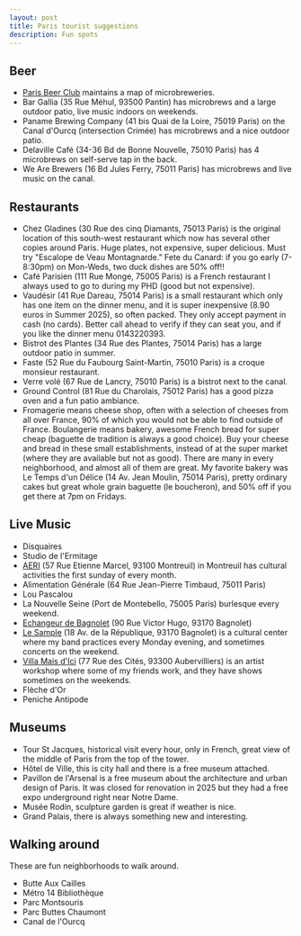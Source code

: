 ```yaml
---
layout: post
title: Paris tourist suggestions
description: Fun spots
---
```


## Beer

* [Paris Beer Club](https://www.parisbeerclub.fr/la-map) maintains a map of microbreweries.
* Bar Gallia (35 Rue Méhul, 93500 Pantin) has microbrews and a large outdoor patio, live music indoors on weekends.
* Paname Brewing Company (41 bis Quai de la Loire, 75019 Paris) on the Canal d'Ourcq (intersection Crimée) has microbrews and a nice outdoor patio.
* Delaville Café (34-36 Bd de Bonne Nouvelle, 75010 Paris) has 4 microbrews on self-serve tap in the back.
* We Are Brewers (16 Bd Jules Ferry, 75011 Paris) has microbrews and live music on the canal.

## Restaurants

* Chez Gladines (30 Rue des cinq Diamants, 75013 Paris) is the original location of this south-west restaurant which now has several other copies around Paris. Huge plates, not expensive, super delicious. Must try "Escalope de Veau Montagnarde." Fete du Canard: if you go early (7-8:30pm) on Mon-Weds, two duck dishes are 50% off!!
* Café Parisien (111 Rue Monge, 75005 Paris) is a French restaurant I always used to go to during my PHD (good but not expensive).
* Vaudésir (41 Rue Dareau, 75014 Paris) is a small restaurant which only has one item on the dinner menu, and it is super inexpensive (8.90 euros in Summer 2025), so often packed. They only accept payment in cash (no cards). Better call ahead to verify if they can seat you, and if you like the dinner menu 0143220393.
* Bistrot des Plantes (34 Rue des Plantes, 75014 Paris) has a large outdoor patio in summer.
* Faste (52 Rue du Faubourg Saint-Martin, 75010 Paris) is a croque monsieur restaurant.
* Verre volé (67 Rue de Lancry, 75010 Paris) is a bistrot next to the canal.
* Ground Control (81 Rue du Charolais, 75012 Paris) has a good pizza oven and a fun patio ambiance.
* Fromagerie means cheese shop, often with a selection of cheeses from all over France, 90% of which you would not be able to find outside of France. Boulangerie means bakery, awesome French bread for super cheap (baguette de tradition is always a good choice). Buy your cheese and bread in these small establishments, instead of at the super market (where they are available but not as good). There are many in every neighborhood, and almost all of them are great. My favorite bakery was Le Temps d'un Délice (14 Av. Jean Moulin, 75014 Paris), pretty ordinary cakes but great whole grain baguette (le boucheron), and 50% off if you get there at 7pm on Fridays.

## Live Music

* Disquaires
* Studio de l'Ermitage 
* [AERI](https://aeri.ovh/) (57 Rue Etienne Marcel, 93100 Montreuil) in Montreuil has cultural activities the first sunday of every month.
* Alimentation Générale (64 Rue Jean-Pierre Timbaud, 75011 Paris)
* Lou Pascalou
* La Nouvelle Seine (Port de Montebello, 75005 Paris) burlesque every weekend.
* [Echangeur de Bagnolet](http://associationlechangeur.org/) (90 Rue Victor Hugo, 93170 Bagnolet)
* [Le Sample](https://www.lesample.fr/) (18 Av. de la République, 93170 Bagnolet) is a cultural center where my band practices every Monday evening, and sometimes concerts on the weekend.
* [Villa Mais d'Ici](http://www.villamaisdici.org/) (77 Rue des Cités, 93300 Aubervilliers) is an artist workshop where some of my friends work, and they have shows sometimes on the weekends.
* Flèche d'Or
* Peniche Antipode

## Museums

* Tour St Jacques, historical visit every hour, only in French, great view of the middle of Paris from the top of the tower.
* Hôtel de Ville, this is city hall and there is a free museum attached.
* Pavillon de l'Arsenal is a free museum about the architecture and urban design of Paris. It was closed for renovation in 2025 but they had a free expo underground right near Notre Dame.
* Musée Rodin, sculpture garden is great if weather is nice.
* Grand Palais, there is always something new and interesting.

## Walking around

These are fun neighborhoods to walk around.

* Butte Aux Cailles
* Métro 14 Bibliothèque
* Parc Montsouris
* Parc Buttes Chaumont
* Canal de l'Ourcq
